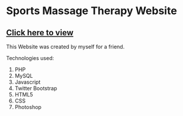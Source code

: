 # Sports Massage Therapy Website
## [Click here to view](https://www.bensonsportsmassagetherapy.co.uk)
This Website was created by myself for a friend.

Technologies used:
1. PHP
2. MySQL
3. Javascript
4. Twitter Bootstrap
5. HTML5
6. CSS
7. Photoshop